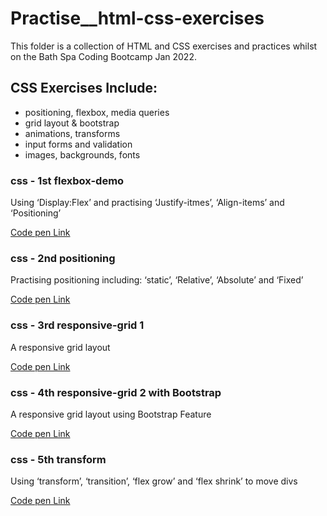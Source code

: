 # Practise__html-css-exercises

This folder is a collection of HTML and CSS exercises and practices whilst on the Bath Spa Coding Bootcamp Jan 2022.

## CSS Exercises Include:
- positioning, flexbox, media queries
- grid layout & bootstrap
- animations, transforms
- input forms and validation 
- images, backgrounds, fonts


### css - 1st flexbox-demo
Using ‘Display:Flex’ and practising ‘Justify-itmes’, ‘Align-items’ and ‘Positioning’ 

[Code pen Link](https://codepen.io/nazhudha/pen/zYpKodX)


### css - 2nd positioning
Practising positioning including: ‘static’, ‘Relative’, ‘Absolute’ and ‘Fixed’

[Code pen Link](https://codepen.io/nazhudha/pen/ZEvpBaV)


###  css - 3rd responsive-grid 1
A responsive grid layout 

[Code pen Link](https://codepen.io/nazhudha/pen/jOYMVvv)

###  css - 4th responsive-grid 2 with Bootstrap
A responsive grid layout using Bootstrap Feature

[Code pen Link](https://codepen.io/nazhudha/pen/VwyKmEK)

###  css - 5th transform

Using ‘transform’, ‘transition’, ‘flex grow’ and ‘flex shrink’ to move divs

[Code pen Link](https://codepen.io/nazhudha/pen/zYpKomg)



